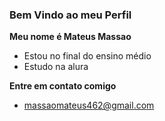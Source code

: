 ### Bem Vindo ao meu Perfil

**Meu nome é Mateus Massao**
- Estou no final do ensino médio
- Estudo na alura

**Entre em contato comigo**
- massaomateus462@gmail.com
